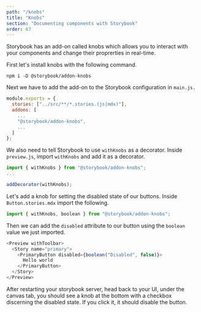 ```yaml
---
path: "/knobs"
title: "Knobs"
section: "Documenting components with Storybook"
order: 67
---
```


Storybook has an add-on called knobs which allows you to interact with your components and change their proprerties in real-time.

First let's install knobs with the following command.

```
npm i -D @storybook/addon-knobs
```

Next we have to add the add-on to the Storybook configuration in `main.js.`

```js
module.exports = {
  stories: ["../src/**/*.stories.(js|mdx)"],
  addons: [
    ...
    "@storybook/addon-knobs",
    ...
  ]
};
```

We also need to tell Storybook to use `withKnobs` as a decorator. Inside `preview.js`, import `withKnobs` and add it as a decorator.

```js
import { withKnobs } from "@storybook/addon-knobs";
...

addDecorator(withKnobs);
```

Let's add a knob for setting the disabled state of our buttons. Inside `Button.stories.mdx` import the following.

```js
import { withKnobs, boolean } from "@storybook/addon-knobs";
```

Then we can add the `disabled` attribute to our button using the `boolean` value we just imported.

```js
<Preview withToolbar>
  <Story name="primary">
    <PrimaryButton disabled={boolean("Disabled", false)}>
      Hello world
    </PrimaryButton>
  </Story>
</Preview>
```

After restarting your storybook server, head back to your UI, under the canvas tab, you should see a knob at the bottom with a checkbox discerning the disabled state. If you click it, it should disable the button.

